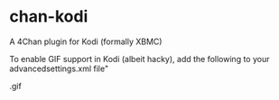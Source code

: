 chan-kodi
=========

A 4Chan plugin for Kodi (formally XBMC)

To enable GIF support in Kodi (albeit hacky), add the following to your advancedsettings.xml file"
  
  <videoextensions>
		<add>.gif</add>
	</videoextensions>
